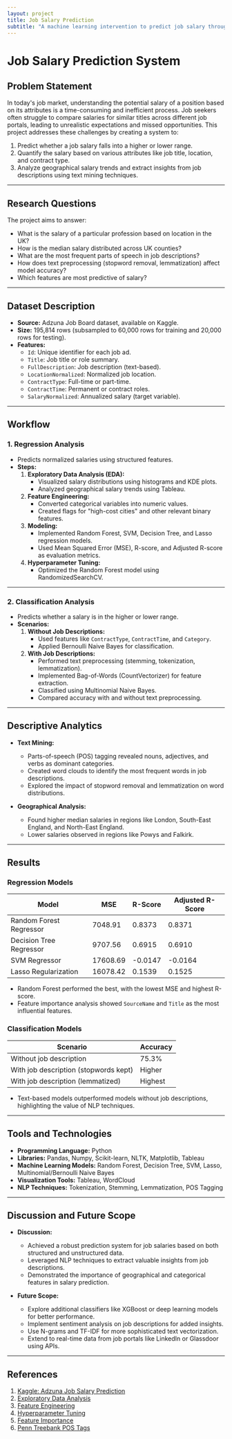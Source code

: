 ```yaml
---
layout: project
title: Job Salary Prediction
subtitle: "A machine learning intervention to predict job salary through description "
---
```


# Job Salary Prediction System

## **Problem Statement**
In today's job market, understanding the potential salary of a position based on its attributes is a time-consuming and inefficient process. Job seekers often struggle to compare salaries for similar titles across different job portals, leading to unrealistic expectations and missed opportunities. This project addresses these challenges by creating a system to:
1. Predict whether a job salary falls into a higher or lower range.
2. Quantify the salary based on various attributes like job title, location, and contract type.
3. Analyze geographical salary trends and extract insights from job descriptions using text mining techniques.

---

## **Research Questions**
The project aims to answer:
- What is the salary of a particular profession based on location in the UK?
- How is the median salary distributed across UK counties?
- What are the most frequent parts of speech in job descriptions?
- How does text preprocessing (stopword removal, lemmatization) affect model accuracy?
- Which features are most predictive of salary?

---

## **Dataset Description**
- **Source:** Adzuna Job Board dataset, available on Kaggle.
- **Size:** 195,814 rows (subsampled to 60,000 rows for training and 20,000 rows for testing).
- **Features:**
  - `Id`: Unique identifier for each job ad.
  - `Title`: Job title or role summary.
  - `FullDescription`: Job description (text-based).
  - `LocationNormalized`: Normalized job location.
  - `ContractType`: Full-time or part-time.
  - `ContractTime`: Permanent or contract roles.
  - `SalaryNormalized`: Annualized salary (target variable).

---

## **Workflow**

### **1. Regression Analysis**
- Predicts normalized salaries using structured features.
- **Steps:**
  1. **Exploratory Data Analysis (EDA):**
     - Visualized salary distributions using histograms and KDE plots.
     - Analyzed geographical salary trends using Tableau.
  2. **Feature Engineering:**
     - Converted categorical variables into numeric values.
     - Created flags for "high-cost cities" and other relevant binary features.
  3. **Modeling:**
     - Implemented Random Forest, SVM, Decision Tree, and Lasso regression models.
     - Used Mean Squared Error (MSE), R-score, and Adjusted R-score as evaluation metrics.
  4. **Hyperparameter Tuning:**
     - Optimized the Random Forest model using RandomizedSearchCV.

---

### **2. Classification Analysis**
- Predicts whether a salary is in the higher or lower range.
- **Scenarios:**
  1. **Without Job Descriptions:**
     - Used features like `ContractType`, `ContractTime`, and `Category`.
     - Applied Bernoulli Naive Bayes for classification.
  2. **With Job Descriptions:**
     - Performed text preprocessing (stemming, tokenization, lemmatization).
     - Implemented Bag-of-Words (CountVectorizer) for feature extraction.
     - Classified using Multinomial Naive Bayes.
     - Compared accuracy with and without text preprocessing.

---

## **Descriptive Analytics**
- **Text Mining:**
  - Parts-of-speech (POS) tagging revealed nouns, adjectives, and verbs as dominant categories.
  - Created word clouds to identify the most frequent words in job descriptions.
  - Explored the impact of stopword removal and lemmatization on word distributions.

- **Geographical Analysis:**
  - Found higher median salaries in regions like London, South-East England, and North-East England.
  - Lower salaries observed in regions like Powys and Falkirk.

---

## **Results**

### **Regression Models**
| Model                   | MSE      | R-Score | Adjusted R-Score |
|-------------------------|----------|---------|------------------|
| Random Forest Regressor | 7048.91  | 0.8373  | 0.8371           |
| Decision Tree Regressor | 9707.56  | 0.6915  | 0.6910           |
| SVM Regressor           | 17608.69 | -0.0147 | -0.0164          |
| Lasso Regularization    | 16078.42 | 0.1539  | 0.1525           |

- Random Forest performed the best, with the lowest MSE and highest R-score.
- Feature importance analysis showed `SourceName` and `Title` as the most influential features.

### **Classification Models**
| Scenario                              | Accuracy  |
|---------------------------------------|-----------|
| Without job description               | 75.3%     |
| With job description (stopwords kept) | Higher    |
| With job description (lemmatized)     | Highest   |

- Text-based models outperformed models without job descriptions, highlighting the value of NLP techniques.

---

## **Tools and Technologies**
- **Programming Language:** Python
- **Libraries:** Pandas, Numpy, Scikit-learn, NLTK, Matplotlib, Tableau
- **Machine Learning Models:** Random Forest, Decision Tree, SVM, Lasso, Multinomial/Bernoulli Naive Bayes
- **Visualization Tools:** Tableau, WordCloud
- **NLP Techniques:** Tokenization, Stemming, Lemmatization, POS Tagging

---

## **Discussion and Future Scope**
- **Discussion:**
  - Achieved a robust prediction system for job salaries based on both structured and unstructured data.
  - Leveraged NLP techniques to extract valuable insights from job descriptions.
  - Demonstrated the importance of geographical and categorical features in salary prediction.

- **Future Scope:**
  - Explore additional classifiers like XGBoost or deep learning models for better performance.
  - Implement sentiment analysis on job descriptions for added insights.
  - Use N-grams and TF-IDF for more sophisticated text vectorization.
  - Extend to real-time data from job portals like LinkedIn or Glassdoor using APIs.

---

## **References**
1. [Kaggle: Adzuna Job Salary Prediction](https://www.kaggle.com/c/job-salary-prediction-lkm)
2. [Exploratory Data Analysis](https://towardsdatascience.com/exploratory-data-analysis-8fc1cb20fd15)
3. [Feature Engineering](https://www.heavy.ai/technical-glossary/feature-engineering)
4. [Hyperparameter Tuning](https://neptune.ai/blog/hyperparameter-tuning-in-python-complete-guide)
5. [Feature Importance](https://towardsdatascience.com/understanding-feature-importance-and-how-to-implement-it-in-python-ff0287b20285)
6. [Penn Treebank POS Tags](https://www.ling.upenn.edu/courses/Fall_2003/ling001/penn_treebank_pos.html)

